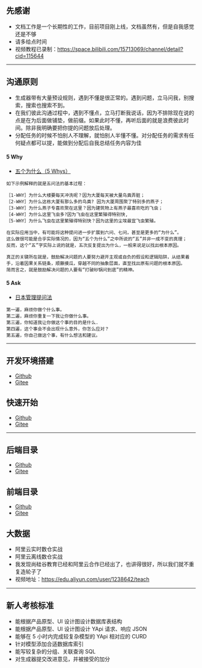 ## 先感谢

- 文档工作是一个长期性的工作，目前项目刚上线，文档虽然有，但是自我感觉还是不够
- 请多给点时间
- 视频教程已录制：<https://space.bilibili.com/15713069/channel/detail?cid=115644>


-------------------------------------------------------------------

## 沟通原则

- 生成器带有大量预设规则，遇到不懂是很正常的。遇到问题，立马问我，别搜索，搜索也搜索不到。
- 在我们彼此沟通过程中，遇到不懂点，立马打断我说话，因为不排除现在说的点是在为后面做铺垫，做前缀。如果此时不懂，再听后面的就是浪费彼此时间。除非我明确要把你提的问题放后处理。
- 分配任务的时候不怕别人不理解，就怕别人半懂不懂。对分配任务的需求有任何疑点都可以提，能做到分配后自我总结任务内容为佳

#### 5 Why

- [五个为什么（5 Whys）](https://www.jianshu.com/p/0676fbfe0d6c)

```
如下示例解释的就是五问法的基本过程：

［1-WHY］为什么大楼要每天冲洗呢？因为大厦每天被大量鸟粪弄脏；
［2-WHY］为什么这栋大厦有那么多的鸟粪? 因为大厦周围聚了特别多的燕子；
［3-WHY］为什么燕子专喜欢聚在这里？因为建筑物上有燕子最喜欢吃的飞虫；
［4-WHY］为什么这里飞虫多?因为飞虫在这里繁殖得特别快,
［5-WHY］为什么飞虫在这里繁殖得特别快？因为这里的尘埃最宜飞虫繁殖。

在实际应用当中，有可能将这种提问进一步扩展到六问、七问，甚至是更多的“为什么”。
这么做很可能是合乎实际情况的，因为“五个为什么”之中所说的“五”并非一成不变的真理；
反而，这个“五”字实际上说的就是，五次反复提出为什么，一般来说足以找出根本原因。

真正的关键所在就是，鼓励解决问题的人要努力避开主观或自负的假设和逻辑陷阱，从结果着手，沿着因果关系链条，顺藤摸瓜，穿越不同的抽象层面，直至找出原有问题的根本原因。
简而言之，就是鼓励解决问题的人要有“打破砂锅问到底”的精神。
```

#### 5 Ask

- [日本管理提问法](https://zhuanlan.zhihu.com/p/36525957)

```
第一遍，麻烦你做个什么事。
第二遍，麻烦你重复一下我让你做什么事。
第三遍，你知道我让你做这个事的目的是什么.
第四遍，这个事会不会出现什么意外，你怎么应对？
第五遍，你自己做这个事，有什么想法和建议。
```

-------------------------------------------------------------------

## 开发环境搭建

- [Github](https://github.com/cdk8s/sculptor-boot-docs/tree/master/development-environment.md)
- [Gitee](https://gitee.com/cdk8s/sculptor-boot-docs/tree/master/development-environment.md)

## 快速开始

- [Github](https://github.com/cdk8s/sculptor-boot-docs/tree/master/quick-start.md)
- [Gitee](https://gitee.com/cdk8s/sculptor-boot-docs/tree/master/quick-start.md)

-------------------------------------------------------------------

## 后端目录

- [Github](https://github.com/cdk8s/sculptor-boot-docs/tree/master/backend)
- [Gitee](https://gitee.com/cdk8s/sculptor-boot-docs/tree/master/backend)

## 前端目录

- [Github](https://github.com/cdk8s/sculptor-boot-docs/tree/master/frontend)
- [Gitee](https://gitee.com/cdk8s/sculptor-boot-docs/tree/master/frontend)

## 大数据

- 阿里云实时数仓实战
- 阿里云离线数仓实战
- 我发现尚硅谷教育已经和阿里云合作已经出了，也讲得很好，所以我们就不重复造轮子了
- 视频地址：<https://edu.aliyun.com/user/1238642/teach>

-------------------------------------------------------------------

## 新人考核标准

- 能根据产品原型、UI 设计图设计数据库表结构
- 能根据产品原型、UI 设计图设计 YApi 请求、响应 JSON
- 能够在 5 小时内完成较复杂模型的 YApi 相对应的 CURD
- 针对模型添加合适数据库索引
- 能写较复杂的分组、关联查询 SQL
- 对生成器提交改进意见，并被接受的加分













